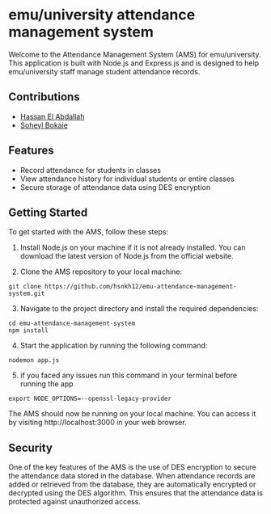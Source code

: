 # emu/university attendance management system

Welcome to the Attendance Management System (AMS) for emu/university. This application is built with Node.js and Express.js and is designed to help emu/university staff manage student attendance records.

## Contributions
- [Hassan El Abdallah](https://github.com/hsnkh12)
- [Soheyl Bokaie](https://github.com/soheylbokaie)

## Features
- Record attendance for students in classes
- View attendance history for individual students or entire classes
- Secure storage of attendance data using DES encryption


## Getting Started
To get started with the AMS, follow these steps:
1. Install Node.js on your machine if it is not already installed. You can
download the latest version of Node.js from the official website.

2. Clone the AMS repository to your local machine:
```
git clone https://github.com/hsnkh12/emu-attendance-management-system.git

```
3. Navigate to the project directory and install the required dependencies:
```
cd emu-attendance-management-system
npm install

```
4. Start the application by running the following command:
```
nodemon app.js
```
5. if you faced any issues run this command in your terminal before running the app
```
export NODE_OPTIONS=--openssl-legacy-provider
```

The AMS should now be running on your local machine. You can access it by visiting http://localhost:3000 in your web browser.

## Security
One of the key features of the AMS is the use of DES encryption to secure the attendance data stored in the database. When attendance records are added or retrieved from the database, they are automatically encrypted or decrypted using the DES algorithm. This ensures that the attendance data is protected against unauthorized access.
